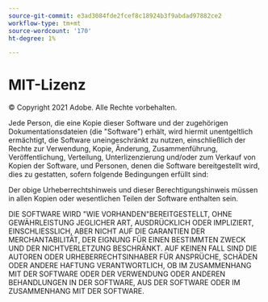 ```yaml
---
source-git-commit: e3ad3084fde2fcef8c18924b3f9abdad97882ce2
workflow-type: tm+mt
source-wordcount: '170'
ht-degree: 1%

---
```

# MIT-Lizenz

© Copyright 2021 Adobe. Alle Rechte vorbehalten.

Jede Person, die eine Kopie dieser Software und der zugehörigen Dokumentationsdateien (die &quot;Software&quot;) erhält, wird hiermit unentgeltlich ermächtigt, die Software uneingeschränkt zu nutzen, einschließlich der Rechte zur Verwendung, Kopie, Änderung, Zusammenführung, Veröffentlichung, Verteilung, Unterlizenzierung und/oder zum Verkauf von Kopien der Software, und Personen, denen die Software bereitgestellt wird, dies zu gestatten, sofern folgende Bedingungen erfüllt sind:

Der obige Urheberrechtshinweis und dieser Berechtigungshinweis müssen in allen Kopien oder wesentlichen Teilen der Software enthalten sein.

DIE SOFTWARE WIRD &quot;WIE VORHANDEN&quot;BEREITGESTELLT, OHNE GEWÄHRLEISTUNG JEGLICHER ART, AUSDRÜCKLICH ODER IMPLIZIERT, EINSCHLIESSLICH, ABER NICHT AUF DIE GARANTIEN DER MERCHANTABILITÄT, DER EIGNUNG FÜR EINEN BESTIMMTEN ZWECK UND DER NICHTVERLETZUNG BESCHRÄNKT. AUF KEINEN FALL SIND DIE AUTOREN ODER URHEBERRECHTSINHABER FÜR ANSPRÜCHE, SCHÄDEN ODER ANDERE HAFTUNG VERANTWORTLICH, OB IM ZUSAMMENHANG MIT DER SOFTWARE ODER DER VERWENDUNG ODER ANDEREN BEHANDLUNGEN IN DER SOFTWARE, AUS DER SOFTWARE ODER IM ZUSAMMENHANG MIT DER SOFTWARE.
